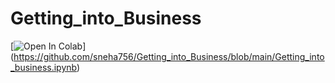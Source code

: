 # Getting_into_Business

[![Open In Colab](https://colab.research.google.com/assets/colab-badge.svg)]
(https://github.com/sneha756/Getting_into_Business/blob/main/Getting_into_business.ipynb)

